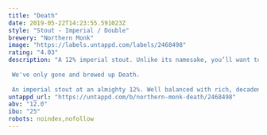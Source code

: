 ```yaml
---
title: "Death"
date: 2019-05-22T14:23:55.591023Z
style: "Stout - Imperial / Double"
brewery: "Northern Monk"
image: "https://labels.untappd.com/labels/2468498"
rating: "4.03"
description: "A 12% imperial stout. Unlike its namesake, you’ll want to invite this one in.  We've only gone and brewed up Death.  An imperial stout at an almighty 12%. Well balanced with rich, decadent chocolate reigning supreme. Blackcurrant and berry notes in the aroma with a touch of plum lingering in the background. It's the stout you need in your life, unlike it's namesake, you'll want to invite this one in.﻿ "
untappd_url: "https://untappd.com/b/northern-monk-death/2468498"
abv: "12.0"
ibu: "25"
robots: noindex,nofollow
---
```

